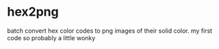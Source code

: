 # hex2png
batch convert hex color codes to png images of their solid color. my first code so probably a little wonky
